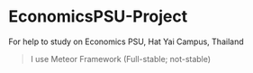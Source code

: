 # EconomicsPSU-Project
For help to study on Economics PSU, Hat Yai Campus, Thailand

> I use Meteor Framework (Full-stable; not-stable)
